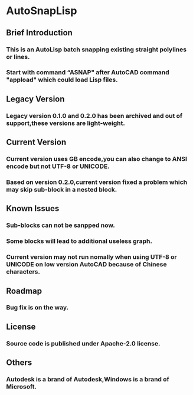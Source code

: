 # AutoSnapLisp

## Brief Introduction
### This is an AutoLisp batch snapping existing straight polylines or lines.
### Start with command “ASNAP" after AutoCAD command "appload" which could load Lisp files.

## Legacy Version
### Legacy version 0.1.0 and 0.2.0 has been archived and out of support,these versions are light-weight.

## Current Version
### Current version uses GB encode,you can also change to ANSI encode but not UTF-8 or UNICODE.
### Based on version 0.2.0,current version fixed a problem which may skip sub-block in a nested block.

## Known Issues
### Sub-blocks can not be sanpped now.
### Some blocks will lead to additional useless graph. 
### Current version may not run nomally when using UTF-8 or UNICODE on low version AutoCAD because of Chinese characters.

## Roadmap
### Bug fix is on the way.

## License
### Source code is published under Apache-2.0 license.

## Others
### Autodesk is a brand of Autodesk,Windows is a brand of Microsoft.

